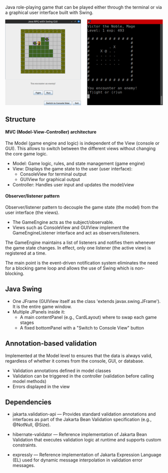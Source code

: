 Java role-playing game that can be played either through the terminal or via a graphical user interface built with Swing.

![In-game screenshot of GUI and terminal](java-rpg.png)

## Structure

#### MVC (Model-View-Controller) architecture

The Model (game engine and logic) is independent of the View (console or GUI). This allows to switch between the different views without changing the core game logic.

- Model: Game logic, rules, and state management (game engine)
- View: Displays the game state to the user (user interface):
    - ConsoleView for terminal output
    - GUIView for graphical output
- Controller: Handles user input and updates the model/view

#### Observer/listener pattern

Observer/listener pattern to decouple the game state (the model) from the user interface (the views).
- The GameEngine acts as the subject/observable.
- Views such as ConsoleView and GUIView implement the GameEngineListener interface and act as observers/listeners.

The GameEngine maintains a list of listeners and notifies them whenever the game state changes. In effect, only one listener (the active view) is registered at a time. 

The main point is the event-driven notification system eliminates the need for a blocking game loop and allows the use of Swing which is non-blocking.

## Java Swing

- One JFrame (GUIView itself as the class 'extends javax.swing.JFrame'). It is the entire game window.
- Multiple JPanels inside it:
    - A main contentPanel (e.g., CardLayout) where to swap each game stages
    - A fixed bottomPanel with a "Switch to Console View" button

## Annotation-based validation

Implemented at the Model level to ensures that the data is always valid, regardless of whether it comes from the console, GUI, or database.

- Validation annotations defined in model classes
- Validation can be triggered in the controller (validation before calling model methods)
- Errors displayed in the view 

## Dependencies

- jakarta.validation-api — Provides standard validation annotations and interfaces as part of the Jakarta Bean Validation specification (e.g., @NotNull, @Size).

- hibernate-validator — Reference implementation of Jakarta Bean Validation that executes validation logic at runtime and supports custom constraints.

- expressly — Reference implementation of Jakarta Expression Language (EL) used for dynamic message interpolation in validation error messages.

